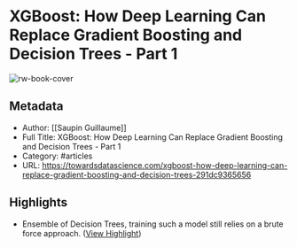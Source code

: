# XGBoost: How Deep Learning Can Replace Gradient Boosting and Decision Trees - Part 1

![rw-book-cover](https://miro.medium.com/v2/resize:fit:1200/0*ITtkOQsCAVcwnPPA)

## Metadata
- Author: [[Saupin Guillaume]]
- Full Title: XGBoost: How Deep Learning Can Replace Gradient Boosting and Decision Trees - Part 1
- Category: #articles
- URL: https://towardsdatascience.com/xgboost-how-deep-learning-can-replace-gradient-boosting-and-decision-trees-291dc9365656

## Highlights
- Ensemble of Decision Trees, training such a model still relies on a brute force approach. ([View Highlight](https://read.readwise.io/read/01h1ssmpznjkxevyph17na4cr4))
